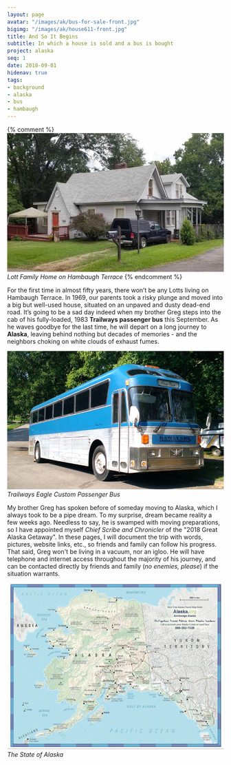 ```yaml
---
layout: page
avatar: "/images/ak/bus-for-sale-front.jpg"
bigimg: "/images/ak/house611-front.jpg"
title: And So It Begins
subtitle: In which a house is sold and a bus is bought
project: alaska
seq: 1
date: 2018-09-01
hidenav: true
tags:
- background
- alaska
- bus
- hambaugh
---
```




{% comment %}
![lott-family-home](/images/ak/house611-front.jpg)
*Lott Family Home on Hambaugh Terrace*
{% endcomment %}

For the first time in almost fifty years, there won’t be any Lotts living on
Hambaugh Terrace. In 1969, our parents took a risky plunge and moved into a big
but well-used house, situated on an unpaved and dusty dead-end road. It’s
going to be a sad day indeed when my brother Greg steps into the cab of his
fully-loaded, 1983 **Trailways passenger bus** this September. As
he waves goodbye for the last time, he will depart on a long journey to
**Alaska**, leaving behind nothing but decades of memories - and the neighbors
choking on white clouds of exhaust fumes.

![eagle-bus-front-view](/images/ak/bus-hambaugh.jpg)
*Trailways Eagle Custom Passenger Bus*

My brother Greg has spoken before of someday moving to Alaska,
which I always took to be a pipe dream.  To my surprise, dream
became reality a few weeks ago. Needless to say, he is swamped
with moving preparations, so I have appointed myself *Chief Scribe and Chronicler*
of the "2018 Great Alaska Getaway".  In these pages, I will document
the trip with words, pictures, website links, etc., so friends
and family can follow his progress.  That said, Greg won't be
living in a vacuum, nor an igloo.  He will have telephone and
internet access throughout the majority of his journey, and can
be contacted directly by friends and family (*no enemies, please*)
if the situation warrants.

![alaska-state-map](/images/ak/map-alaska-state.jpg)
*The State of Alaska*



